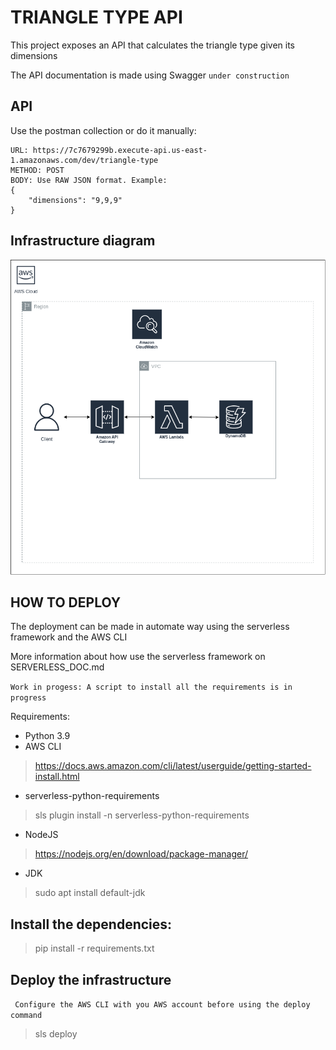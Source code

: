 # TRIANGLE TYPE API
This project exposes an API that calculates the triangle type given its dimensions

The API documentation is made using Swagger `under construction`

## API
Use the postman collection or do it manually:
```
URL: https://7c7679299b.execute-api.us-east-1.amazonaws.com/dev/triangle-type
METHOD: POST
BODY: Use RAW JSON format. Example:
{
    "dimensions": "9,9,9"
}
```


## Infrastructure diagram

![Infrastructure diagram](https://github.com/devtiagomantay/triangule-type-api/blob/13-implement-the-triangule-type-calculations/triangule-api-serverless/infrastructure.png)


## HOW TO DEPLOY

The deployment can be made in automate way using the serverless framework and the AWS CLI

More information about how use the serverless framework on SERVERLESS_DOC.md

``` Work in progess: A script to install all the requirements is in progress ```

Requirements:
* Python 3.9
* AWS CLI
> https://docs.aws.amazon.com/cli/latest/userguide/getting-started-install.html
* serverless-python-requirements
> sls plugin install -n serverless-python-requirements
* NodeJS
> https://nodejs.org/en/download/package-manager/
* JDK
> sudo apt install default-jdk

## Install the dependencies:

> pip install -r requirements.txt

## Deploy the infrastructure
``` Configure the AWS CLI with you AWS account before using the deploy command```
> sls deploy


